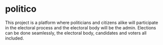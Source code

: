 # politico
This project is a platform where politicians and citizens alike will participate in the electoral process and the electoral body will be the admin.
Elections can be done seamlessly, the electoral body, candidates and voters all included.
